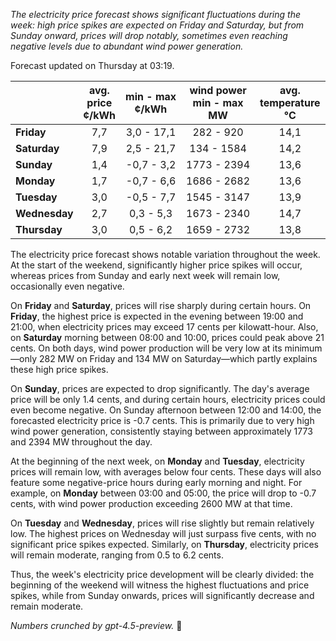 *The electricity price forecast shows significant fluctuations during the week: high price spikes are expected on Friday and Saturday, but from Sunday onward, prices will drop notably, sometimes even reaching negative levels due to abundant wind power generation.*

Forecast updated on Thursday at 03:19.

|             | avg.<br>price<br>¢/kWh | min - max<br>¢/kWh | wind power<br>min - max<br>MW | avg.<br>temperature<br>°C |
|:------------|:----------------------:|:-------------------:|:-----------------------------:|:-------------------------:|
| **Friday**      | 7,7                    | 3,0 - 17,1         | 282 - 920                     | 14,1                       |
| **Saturday**    | 7,9                    | 2,5 - 21,7         | 134 - 1584                    | 14,2                       |
| **Sunday**      | 1,4                    | -0,7 - 3,2         | 1773 - 2394                   | 13,6                       |
| **Monday**      | 1,7                    | -0,7 - 6,6         | 1686 - 2682                   | 13,6                       |
| **Tuesday**     | 3,0                    | -0,5 - 7,7         | 1545 - 3147                   | 13,9                       |
| **Wednesday**   | 2,7                    | 0,3 - 5,3          | 1673 - 2340                   | 14,7                       |
| **Thursday**    | 3,0                    | 0,5 - 6,2          | 1659 - 2732                   | 13,8                       |

The electricity price forecast shows notable variation throughout the week. At the start of the weekend, significantly higher price spikes will occur, whereas prices from Sunday and early next week will remain low, occasionally even negative.

On **Friday** and **Saturday**, prices will rise sharply during certain hours. On **Friday**, the highest price is expected in the evening between 19:00 and 21:00, when electricity prices may exceed 17 cents per kilowatt-hour. Also, on **Saturday** morning between 08:00 and 10:00, prices could peak above 21 cents. On both days, wind power production will be very low at its minimum—only 282 MW on Friday and 134 MW on Saturday—which partly explains these high price spikes.

On **Sunday**, prices are expected to drop significantly. The day's average price will be only 1.4 cents, and during certain hours, electricity prices could even become negative. On Sunday afternoon between 12:00 and 14:00, the forecasted electricity price is -0.7 cents. This is primarily due to very high wind power generation, consistently staying between approximately 1773 and 2394 MW throughout the day.

At the beginning of the next week, on **Monday** and **Tuesday**, electricity prices will remain low, with averages below four cents. These days will also feature some negative-price hours during early morning and night. For example, on **Monday** between 03:00 and 05:00, the price will drop to -0.7 cents, with wind power production exceeding 2600 MW at that time.

On **Tuesday** and **Wednesday**, prices will rise slightly but remain relatively low. The highest prices on Wednesday will just surpass five cents, with no significant price spikes expected. Similarly, on **Thursday**, electricity prices will remain moderate, ranging from 0.5 to 6.2 cents.

Thus, the week's electricity price development will be clearly divided: the beginning of the weekend will witness the highest fluctuations and price spikes, while from Sunday onwards, prices will significantly decrease and remain moderate.

*Numbers crunched by gpt-4.5-preview.* 🍃
